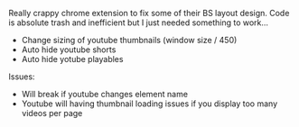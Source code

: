Really crappy chrome extension to fix some of their BS layout design. Code is absolute trash and inefficient but I just needed something to work...

* Change sizing of youtube thumbnails (window size / 450)
* Auto hide youtube shorts
* Auto hide yotube playables

Issues:
* Will break if youtube changes element name
* Youtube will having thumbnail loading issues if you display too many videos per page